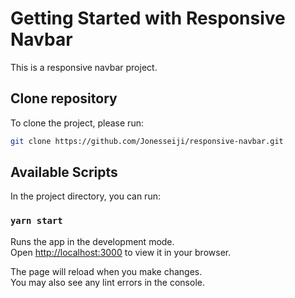 # Getting Started with Responsive Navbar

This is a responsive navbar project.

## Clone repository

To clone the project, please run:
```bash
git clone https://github.com/Jonesseiji/responsive-navbar.git
```

## Available Scripts

In the project directory, you can run:

### `yarn start`

Runs the app in the development mode.\
Open [http://localhost:3000](http://localhost:3000) to view it in your browser.

The page will reload when you make changes.\
You may also see any lint errors in the console.

